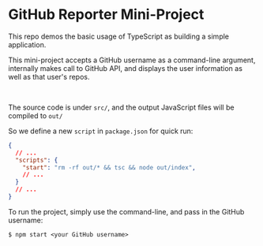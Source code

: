 # GitHub Reporter Mini-Project

This repo demos the basic usage of TypeScript as building a simple application.

This mini-project accepts a GitHub username as a command-line argument, internally makes call to GitHub API, and displays the user information as well as that user's repos.

<br>

The source code is under `src/`, and the output JavaScript files will be compiled to `out/`

So we define a new `script` in `package.json` for quick run:

```json
{
  // ...
  "scripts": {
    "start": "rm -rf out/* && tsc && node out/index",
    // ...
  }
  // ...
}
```

To run the project, simply use the command-line, and pass in the GitHub username:

```shell
$ npm start <your GitHub username>
```


